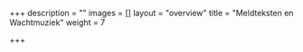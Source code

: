 +++
description = ""
images = []
layout = "overview"
title = "Meldteksten en Wachtmuziek"
weight = 7

+++
